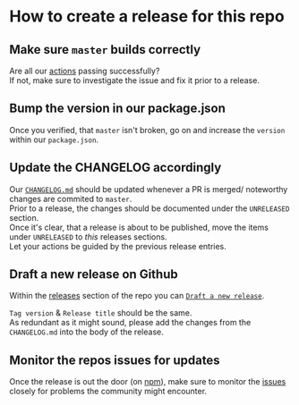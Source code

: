 # How to create a release for this repo

## Make sure `master` builds correctly

Are all our [actions](https://github.com/maplibre/maplibre-react-native/actions) passing successfully?  
If not, make sure to investigate the issue and fix it prior to a release.

## Bump the version in our package.json

Once you verified, that `master` isn't broken, go on and increase the `version` within our `package.json`.

## Update the CHANGELOG accordingly

Our [`CHANGELOG.md`](https://github.com/maplibre/maplibre-react-native/blob/master/CHANGELOG.md) should be updated whenever a PR is merged/ noteworthy changes are commited to `master`.  
Prior to a release, the changes should be documented under the `UNRELEASED` section.  
Once it's clear, that a release is about to be published, move the items under `UNRELEASED` to _this_ releases sections.  
Let your actions be guided by the previous release entries.

## Draft a new release on Github

Within the [releases](https://github.com/maplibre/maplibre-react-native/releases) section of the repo you can [`Draft a new release`](https://github.com/maplibre/maplibre-react-native/releases/new).

`Tag version` & `Release title` should be the same.  
As redundant as it might sound, please add the changes from the `CHANGELOG.md` into the body of the release.

## Monitor the repos issues for updates

Once the release is out the door (on [npm](https://www.npmjs.com/package/@maplibre/maplibre-react-native)),
make sure to monitor the [issues](https://github.com/maplibre/maplibre-react-native/issues) closely for
problems the community might encounter.
